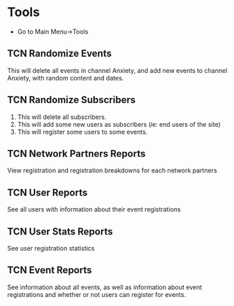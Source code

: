 # Tools

* Go to Main Menu->Tools

## TCN Randomize Events

This will delete all events in channel Anxiety, and add new events to channel Anxiety, with random content and dates.

## TCN Randomize Subscribers

1) This will delete all subscribers.
2) This will add some new users as subscribers (ie: end users of the site)
3) This will register some users to some events.

## TCN Network Partners Reports

View registration and registration breakdowns for each network partners

## TCN User Reports

See all users with information about their event registrations

## TCN User Stats Reports

See user registration statistics

## TCN Event Reports

See information about all events, as well as information about event registrations and whether or not users can register for events.